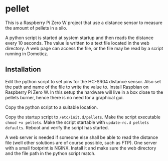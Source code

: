 # pellet
This is a Raspberry Pi Zero W project that use a distance sensor to measure the amount of pellets in a silo. 

A python script is started at system startup and then reads the distance every 10 seconds. The value is written to a text file located in the web directory. A web page can access the file, or the file may be read by a script running in Domoticz. 

## Installation
Edit the python script to set pins for the HC-SR04 distance sensor. Also set the path and name of the file to write the value to.
Install Raspbian on Raspberry Pi Zero W. In this setup the hardware will live in a box close to the pellets burner, hence there is no need for a graphical gui. 

Copy the python script to a suitable location. 

Copy the startup script to `/etc/init.d/pellets`. Make the script executable `chmod +x pellets`. Make the script startable with `update-rc.d pellets defaults`. Reboot and verify the script has started.

A web server is needed if someone else shall be able to read the distance file (well other solutions are of course possible, such as FTP). One server with a small footprint is NGINX. Install it and make sure the web directory and the file path in the python script match.
